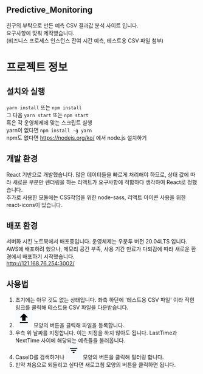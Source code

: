 ## Predictive_Monitoring

친구의 부탁으로 만든 예측 CSV 결과값 분석 사이트 입니다.  
요구사항에 맞춰 제작했습니다.  
(비즈니스 프로세스 인스턴스 잔여 시간 예측, 테스트용 CSV 파일 첨부)  
  
# 프로젝트 정보
## 설치와 실행
`yarn install` 또는 `npm install`  
그 다음 `yarn start` 또는 `npm start`  
혹은 각 운영체제에 맞는 스크립트 실행  
yarn이 없다면 `npm install -g yarn`  
npm도 없다면 https://nodejs.org/ko/ 에서 node.js 설치하기

## 개발 환경
React 기반으로 개발했습니다. 많은 데이터들을 빠르게 처리해야 하므로, 상태 값에 따라 새로운 부분만 렌더링을 하는 리액트가
요구사항에 적합하다 생각하여 React로 정했습니다.  
추가로 사용한 모듈에는 CSS작업을 위한 node-sass, 리액트 아이콘 사용을 위한 react-icons이 있습니다.  

## 배포 환경
서버화 시킨 노트북에서 배포중입니다. 운영체제는 우분투 버전 20.04LTS 입니다.  
AWS에 배포하려 했으나, 메모리 공간 부족, 사용 기간 만료가 다되감에 따라 새로운 환경에서 배포하기 시작했습니다.  
http://121.168.76.254:3002/

## 사용법
1. 초기에는 아무 것도 없는 상태입니다. 좌측 하단에 '테스트용 CSV 파일' 이라 적힌 링크를 클릭해 테스트용 CSV 파일을 다운받습니다.  
2. ![upload](./public/upload.png) 모양의 버튼을 클릭해 파일을 등록합니다.
3. 우측 위 날짜를 지정합니다. 이는 지정을 하지 않아도 됩니다. LastTime과 NextTime 사이에 해당되는 예측들을 불러옵니다.  
4. CaseID를 검색하거나 ![filter](./public/filter.png) 모양의 버튼을 클릭해 필터링 합니다.  
5. 만약 처음으로 되돌리고 싶다면 새로고침 모양의 버튼을 클릭하면 됩니다.  